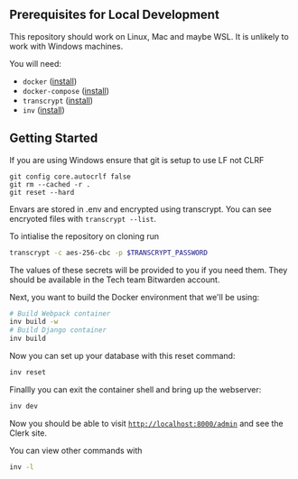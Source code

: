 ## Prerequisites for Local Development

This repository should work on Linux, Mac and maybe WSL. It is unlikely to work with Windows machines.

You will need:

- `docker` ([install](https://docs.docker.com/install/#supported-platforms))
- `docker-compose` ([install](https://docs.docker.com/compose/install/))
- `transcrypt` ([install](https://github.com/elasticdog/transcrypt#usage))
- `inv` ([install](https://www.pyinvoke.org/installing.html))

## Getting Started

If you are using Windows ensure that git is setup to use LF not CLRF

```
git config core.autocrlf false
git rm --cached -r .
git reset --hard
```

Envars are stored in .env and encrypted using transcrypt. You can see encryoted files with `transcrypt --list`.

To intialise the repository on cloning run

```bash
transcrypt -c aes-256-cbc -p $TRANSCRYPT_PASSWORD
```

The values of these secrets will be provided to you if you need them. They should be available in the Tech team Bitwarden account.

Next, you want to build the Docker environment that we'll be using:

```bash
# Build Webpack container
inv build -w
# Build Django container
inv build
```

Now you can set up your database with this reset command:

```bash
inv reset
```

Finallly you can exit the container shell and bring up the webserver:

```bash
inv dev
```

Now you should be able to visit [`http://localhost:8000/admin`](http://localhost:8000/admin) and see the Clerk site.

You can view other commands with

```bash
inv -l
```
